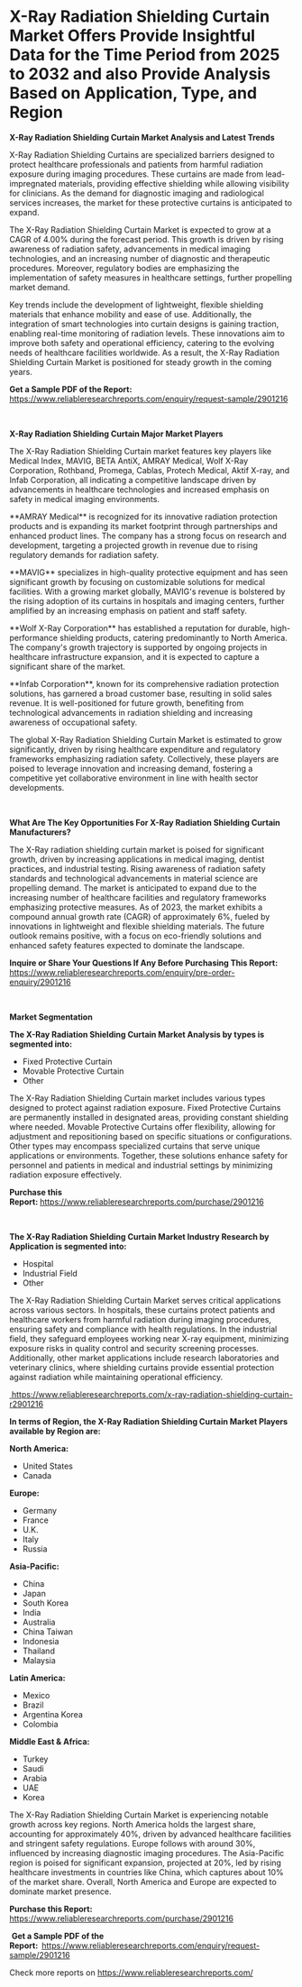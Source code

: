 <p><h1>X-Ray Radiation Shielding Curtain Market Offers Provide Insightful Data for the Time Period from 2025 to 2032 and also Provide Analysis Based on Application, Type, and Region</h1></p><p><strong>X-Ray Radiation Shielding Curtain Market Analysis and Latest Trends</strong></p>
<p><p>X-Ray Radiation Shielding Curtains are specialized barriers designed to protect healthcare professionals and patients from harmful radiation exposure during imaging procedures. These curtains are made from lead-impregnated materials, providing effective shielding while allowing visibility for clinicians. As the demand for diagnostic imaging and radiological services increases, the market for these protective curtains is anticipated to expand.</p><p>The X-Ray Radiation Shielding Curtain Market is expected to grow at a CAGR of 4.00% during the forecast period. This growth is driven by rising awareness of radiation safety, advancements in medical imaging technologies, and an increasing number of diagnostic and therapeutic procedures. Moreover, regulatory bodies are emphasizing the implementation of safety measures in healthcare settings, further propelling market demand. </p><p>Key trends include the development of lightweight, flexible shielding materials that enhance mobility and ease of use. Additionally, the integration of smart technologies into curtain designs is gaining traction, enabling real-time monitoring of radiation levels. These innovations aim to improve both safety and operational efficiency, catering to the evolving needs of healthcare facilities worldwide. As a result, the X-Ray Radiation Shielding Curtain Market is positioned for steady growth in the coming years.</p></p>
<p><strong>Get a Sample PDF of the Report:&nbsp;</strong> <a href="https://www.reliableresearchreports.com/enquiry/request-sample/2901216?utm_campaign=3063&utm_medium=2&utm_source=Github&utm_content=ia&utm_term=16032025&utm_id=x-ray-radiation-shielding-curtain">https://www.reliableresearchreports.com/enquiry/request-sample/2901216</a></p>
<p>&nbsp;</p>
<p><strong>X-Ray Radiation Shielding Curtain Major Market Players</strong></p>
<p><p>The X-Ray Radiation Shielding Curtain market features key players like Medical Index, MAVIG, BETA AntiX, AMRAY Medical, Wolf X-Ray Corporation, Rothband, Promega, Cablas, Protech Medical, Aktif X-ray, and Infab Corporation, all indicating a competitive landscape driven by advancements in healthcare technologies and increased emphasis on safety in medical imaging environments.</p><p>**AMRAY Medical** is recognized for its innovative radiation protection products and is expanding its market footprint through partnerships and enhanced product lines. The company has a strong focus on research and development, targeting a projected growth in revenue due to rising regulatory demands for radiation safety.</p><p>**MAVIG** specializes in high-quality protective equipment and has seen significant growth by focusing on customizable solutions for medical facilities. With a growing market globally, MAVIG's revenue is bolstered by the rising adoption of its curtains in hospitals and imaging centers, further amplified by an increasing emphasis on patient and staff safety.</p><p>**Wolf X-Ray Corporation** has established a reputation for durable, high-performance shielding products, catering predominantly to North America. The company's growth trajectory is supported by ongoing projects in healthcare infrastructure expansion, and it is expected to capture a significant share of the market.</p><p>**Infab Corporation**, known for its comprehensive radiation protection solutions, has garnered a broad customer base, resulting in solid sales revenue. It is well-positioned for future growth, benefiting from technological advancements in radiation shielding and increasing awareness of occupational safety.</p><p>The global X-Ray Radiation Shielding Curtain Market is estimated to grow significantly, driven by rising healthcare expenditure and regulatory frameworks emphasizing radiation safety. Collectively, these players are poised to leverage innovation and increasing demand, fostering a competitive yet collaborative environment in line with health sector developments.</p></p>
<p>&nbsp;</p>
<p><strong>What Are The Key Opportunities For X-Ray Radiation Shielding Curtain Manufacturers?</strong></p>
<p><p>The X-Ray radiation shielding curtain market is poised for significant growth, driven by increasing applications in medical imaging, dentist practices, and industrial testing. Rising awareness of radiation safety standards and technological advancements in material science are propelling demand. The market is anticipated to expand due to the increasing number of healthcare facilities and regulatory frameworks emphasizing protective measures. As of 2023, the market exhibits a compound annual growth rate (CAGR) of approximately 6%, fueled by innovations in lightweight and flexible shielding materials. The future outlook remains positive, with a focus on eco-friendly solutions and enhanced safety features expected to dominate the landscape.</p></p>
<p><strong>Inquire or Share Your Questions If Any Before Purchasing This Report:</strong> <a href="https://www.reliableresearchreports.com/enquiry/pre-order-enquiry/2901216?utm_campaign=3063&utm_medium=2&utm_source=Github&utm_content=ia&utm_term=16032025&utm_id=x-ray-radiation-shielding-curtain">https://www.reliableresearchreports.com/enquiry/pre-order-enquiry/2901216</a></p>
<p>&nbsp;</p>
<p><strong>Market Segmentation</strong></p>
<p><strong>The X-Ray Radiation Shielding Curtain Market Analysis by types is segmented into:</strong></p>
<p><ul><li> Fixed Protective Curtain</li><li>Movable Protective Curtain</li><li>Other </li></ul></p>
<p><p>The X-Ray Radiation Shielding Curtain market includes various types designed to protect against radiation exposure. Fixed Protective Curtains are permanently installed in designated areas, providing constant shielding where needed. Movable Protective Curtains offer flexibility, allowing for adjustment and repositioning based on specific situations or configurations. Other types may encompass specialized curtains that serve unique applications or environments. Together, these solutions enhance safety for personnel and patients in medical and industrial settings by minimizing radiation exposure effectively.</p></p>
<p><strong>Purchase this Report:&nbsp;</strong><a href="https://www.reliableresearchreports.com/purchase/2901216?utm_campaign=3063&utm_medium=2&utm_source=Github&utm_content=ia&utm_term=16032025&utm_id=x-ray-radiation-shielding-curtain">https://www.reliableresearchreports.com/purchase/2901216</a></p>
<p>&nbsp;</p>
<p><strong>The X-Ray Radiation Shielding Curtain Market Industry Research by Application is segmented into:</strong></p>
<p><ul><li> Hospital</li><li>Industrial Field</li><li>Other </li></ul></p>
<p><p>The X-Ray Radiation Shielding Curtain Market serves critical applications across various sectors. In hospitals, these curtains protect patients and healthcare workers from harmful radiation during imaging procedures, ensuring safety and compliance with health regulations. In the industrial field, they safeguard employees working near X-ray equipment, minimizing exposure risks in quality control and security screening processes. Additionally, other market applications include research laboratories and veterinary clinics, where shielding curtains provide essential protection against radiation while maintaining operational efficiency.</p></p>
<p><a href="https://www.reliableresearchreports.com/x-ray-radiation-shielding-curtain-r2901216?utm_campaign=3063&utm_medium=2&utm_source=Github&utm_content=ia&utm_term=16032025&utm_id=x-ray-radiation-shielding-curtain">&nbsp;https://www.reliableresearchreports.com/x-ray-radiation-shielding-curtain-r2901216</a></p>
<p><strong>In terms of Region, the X-Ray Radiation Shielding Curtain Market Players available by Region are:</strong></p>
<p>
    <p> <strong> North America: </strong>
        <ul>
            <li>United States</li>
            <li>Canada</li>
        </ul>
        </p> 
    <p> <strong> Europe: </strong>
        <ul>
            <li>Germany</li>
            <li>France</li>
            <li>U.K.</li>
            <li>Italy</li>
            <li>Russia</li>
        </ul>
        </p> 
    <p> <strong> Asia-Pacific: </strong>
        <ul>
            <li>China</li>
            <li>Japan</li>
            <li>South Korea</li>
            <li>India</li>
            <li>Australia</li>
            <li>China Taiwan</li>
            <li>Indonesia</li>
            <li>Thailand</li>
            <li>Malaysia</li>
        </ul>
        </p> 
    <p> <strong> Latin America: </strong>
        <ul>
            <li>Mexico</li>
            <li>Brazil</li>
            <li>Argentina Korea</li>
            <li>Colombia</li>
        </ul>
        </p> 
    <p> <strong> Middle East & Africa: </strong>
        <ul>
            <li>Turkey</li>
            <li>Saudi</li>
            <li>Arabia</li>
            <li>UAE</li>
            <li>Korea</li>
        </ul>
    </p>
    </p>
<p><p>The X-Ray Radiation Shielding Curtain Market is experiencing notable growth across key regions. North America holds the largest share, accounting for approximately 40%, driven by advanced healthcare facilities and stringent safety regulations. Europe follows with around 30%, influenced by increasing diagnostic imaging procedures. The Asia-Pacific region is poised for significant expansion, projected at 20%, led by rising healthcare investments in countries like China, which captures about 10% of the market share. Overall, North America and Europe are expected to dominate market presence.</p></p>
<p><strong>Purchase this Report: </strong><a href="https://www.reliableresearchreports.com/purchase/2901216?utm_campaign=3063&utm_medium=2&utm_source=Github&utm_content=ia&utm_term=16032025&utm_id=x-ray-radiation-shielding-curtain">https://www.reliableresearchreports.com/purchase/2901216</a></p>
<p>&nbsp;<strong>Get a Sample PDF of the Report:&nbsp;&nbsp;</strong><a href="https://www.reliableresearchreports.com/enquiry/request-sample/2901216?utm_campaign=3063&utm_medium=2&utm_source=Github&utm_content=ia&utm_term=16032025&utm_id=x-ray-radiation-shielding-curtain">https://www.reliableresearchreports.com/enquiry/request-sample/2901216</a></p>
<p><strong></strong></p>
<p>Check more reports on <a href="https://www.reliableresearchreports.com/?utm_campaign=3063&utm_medium=2&utm_source=Github&utm_content=ia&utm_term=16032025&utm_id=x-ray-radiation-shielding-curtain">https://www.reliableresearchreports.com/</a></p>
